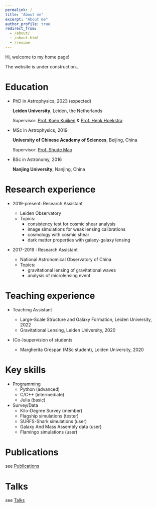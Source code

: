 ```yaml
---
permalink: /
title: "About me"
excerpt: "About me"
author_profile: true
redirect_from: 
  - /about/
  - /about.html
  - /resume
---
```


Hi, welcome to my home page!

The website is under construction...

Education
======
* PhD in Astrophysics, 2023 (expected)

    **Leiden University**, Leiden, the Netherlands

    Supervisor: [Prof. Koen Kuijken](https://home.strw.leidenuniv.nl/~kuijken/) & [Prof. Henk Hoekstra](https://home.strw.leidenuniv.nl/~hoekstra/)

* MSc in Astrophysics, 2019

    **University of Chinese Academy of Sciences**, Beijing, China

    Supervisor: [Prof. Shude Mao](http://i.astro.tsinghua.edu.cn/~smao/)

* BSc in Astronomy, 2016

    **Nanjing University**, Nanjing, China

Research experience
======
* 2019-present: Research Assistant
  * Leiden Observatory
  * Topics: 
    * consistency test for cosmic shear analysis 
    * image simulations for weak lensing calibrations
    * cosmology with cosmic shear 
    * dark matter properties with galaxy-galaxy lensing 

* 2017-2019 : Research Assistant
  * National Astronomical Observatory of China
  * Topics: 
    * gravitational lensing of gravitational waves
    * analysis of microlensing event 

Teaching experience
======
* Teaching Assistant
  * Large-Scale Structure and Galaxy Formation, Leiden University, 2022
  * Gravitational Lensing, Leiden University, 2020

* (Co-)supervision of students
  * Margherita Grespan (MSc student), Leiden University, 2020
  
Key skills
======
* Programming
  * Python (advanced)
  * C/C++ (intermediate)
  * Julia (basic)
* Survey/Data
  * Kilo-Degree Survey (member)
  * Flagship simulations (tester)
  * SURFS-Shark simulations (user)
  * Galaxy And Mass Assembly data (user)
  * Flamingo simulations (user)

Publications
======
  see [Publications](https://lshuns.github.io/publications/)
  
Talks
======
  see [Talks](https://lshuns.github.io/talks/)